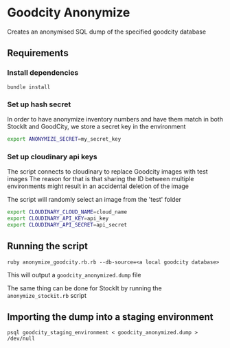 # Goodcity Anonymize
Creates an anonymised SQL dump of the specified goodcity database

## Requirements

### Install dependencies

`bundle install`

### Set up hash secret

In order to have anonymize inventory numbers and have them match in both StockIt and GoodCity, we store a secret key in the environment

```bash
export ANONYMIZE_SECRET=my_secret_key
```

### Set up cloudinary api keys

The script connects to cloudinary to replace Goodcity images with test images
The reason for that is that sharing the ID between multiple environments might result in an accidental deletion of the image

The script will randomly select an image from the 'test' folder

```bash
export CLOUDINARY_CLOUD_NAME=cloud_name
export CLOUDINARY_API_KEY=api_key
export CLOUDINARY_API_SECRET=api_secret
```

## Running the script

`ruby anonymize_goodcity.rb.rb --db-source=<a local goodcity database>`

This will output a `goodcity_anonymized.dump` file

The same thing can be done for StockIt by running the `anonymize_stockit.rb` script

## Importing the dump into a staging environment

`psql goodcity_staging_environment < goodcity_anonymized.dump > /dev/null`
